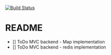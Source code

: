 
[![Build Status](https://travis-ci.org/evenhumble/todo-explore.svg?branch=master)](https://github.com/evenhumble/todo-explore)

# README

- [] ToDo MVC backend - Map implementation
- [] ToDo MVC backend - redis implementation